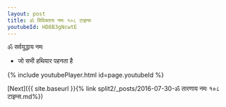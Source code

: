 ```yaml
---
layout: post
title: ॐ विविक्ताय नमः १०८ टाइम्स
youtubeId: HD8B3gNcwtE
---
```

 
 
 ॐ सर्वयुद्धाय नमः  
 
 -  जो सभी हथियार पहनता है 
 
  
 
  
 
 
 
 
 
 


{% include youtubePlayer.html id=page.youtubeId %}
 
[Next]({{ site.baseurl }}{% link  split2/_posts/2016-07-30-ॐ तारणाय नमः १०८ टाइम्स.md%})
 
